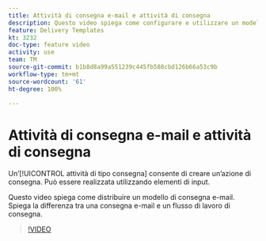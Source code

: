 ```yaml
---
title: Attività di consegna e-mail e attività di consegna
description: Questo video spiega come configurare e utilizzare un modello di consegna.
feature: Delivery Templates
kt: 3232
doc-type: feature video
activity: use
team: TM
source-git-commit: b1b8d8a99a551239c445fb588cbd126b66a53c9b
workflow-type: tm+mt
source-wordcount: '61'
ht-degree: 100%

---
```



# Attività di consegna e-mail e attività di consegna

Un’[!UICONTROL attività di tipo consegna] consente di creare un’azione di consegna. Può essere realizzata utilizzando elementi di input.

Questo video spiega come distribuire un modello di consegna e-mail. Spiega la differenza tra una consegna e-mail e un flusso di lavoro di consegna.

>[!VIDEO](https://video.tv.adobe.com/v/24065?quality=12&learn=on)
